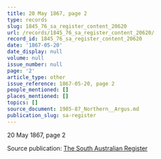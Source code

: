 ```yaml
---
title: 20 May 1867, page 2
type: records
slug: 1845_76_sa_register_content_20620
url: /records/1845_76_sa_register_content_20620/
record_id: 1845_76_sa_register_content_20620
date: '1867-05-20'
date_display: null
volume: null
issue_number: null
page: '2'
article_type: other
issue_reference: 1867-05-20, page 2
people_mentioned: []
places_mentioned: []
topics: []
source_document: 1985-87_Northern__Argus.md
publication_slug: sa-register
---
```


20 May 1867, page 2

Source publication: [The South Australian Register](/publications/sa-register/)
